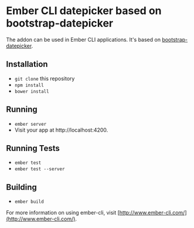 # Ember CLI datepicker based on bootstrap-datepicker

The addon can be used in Ember CLI applications. It's based on [bootstrap-datepicker](https://github.com/eternicode/bootstrap-datepicker).

## Installation

* `git clone` this repository
* `npm install`
* `bower install`

## Running

* `ember server`
* Visit your app at http://localhost:4200.

## Running Tests

* `ember test`
* `ember test --server`

## Building

* `ember build`

For more information on using ember-cli, visit [http://www.ember-cli.com/](http://www.ember-cli.com/).
